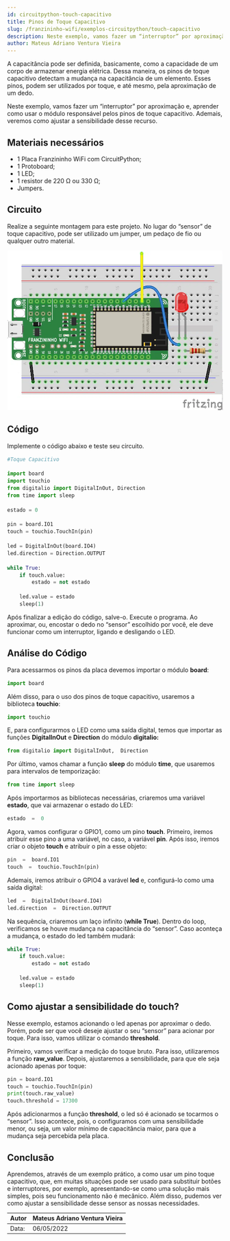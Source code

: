 ```yaml
---
id: circuitpython-touch-capacitivo
title: Pinos de Toque Capacitivo
slug: /franzininho-wifi/exemplos-circuitpython/touch-capacitivo
description: Neste exemplo, vamos fazer um “interruptor” por aproximação e, aprender como usar o módulo responsável pelos pinos de toque capacitivo. Ademais, veremos como ajustar a sensibilidade desse recurso.
author: Mateus Adriano Ventura Vieira
---
```


A capacitância pode ser definida, basicamente, como a capacidade de um corpo de armazenar energia elétrica. Dessa maneira, os pinos de toque capacitivo detectam a mudança na capacitância de um elemento. Esses pinos, podem ser utilizados por toque, e até mesmo, pela aproximação de um dedo.

Neste exemplo, vamos fazer um “interruptor” por aproximação e, aprender como usar o módulo responsável pelos pinos de toque capacitivo. Ademais, veremos como ajustar a sensibilidade desse recurso.

## **Materiais necessários**

-   1 Placa Franzininho WiFi com CircuitPython;
-   1 Protoboard;
-   1 LED;
-   1 resistor de 220 Ω ou 330 Ω;
-   Jumpers.

## **Circuito**

Realize a seguinte montagem para este projeto. No lugar do “sensor” de toque capacitivo, pode ser utilizado um jumper, um pedaço de fio ou qualquer outro material.

![Circuito](img/touch-capcitivo/circuito-toque-capacitivo.webp)

## **Código**

Implemente o código abaixo e teste seu circuito.
```python
#Toque Capacitivo

import board 
import touchio
from digitalio import DigitalInOut, Direction
from time import sleep 

estado = 0

pin = board.IO1
touch = touchio.TouchIn(pin)

led = DigitalInOut(board.IO4)
led.direction = Direction.OUTPUT

while True:
    if touch.value:
        estado = not estado
    
    led.value = estado
    sleep(1)
```

Após finalizar a edição do código, salve-o. Execute o programa. Ao aproximar, ou, encostar o dedo no “sensor” escolhido por você, ele deve funcionar como um interruptor, ligando e desligando o LED.

## **Análise do Código**

Para acessarmos os pinos da placa devemos importar o módulo **board**:
```python
import board
```
Além disso, para o uso dos pinos de toque capacitivo, usaremos a biblioteca **touchio**:
```python
import touchio
```
E, para configurarmos o LED como uma saída digital, temos que importar as funções **DigitalInOut** e **Direction** do módulo **digitalio:**
```python
from digitalio import DigitalInOut,  Direction
```
Por último, vamos chamar a função **sleep** do módulo **time**, que usaremos para intervalos de temporização:
```python
from time import sleep
```
Após importarmos as bibliotecas necessárias, criaremos uma variável **estado**, que vai armazenar o estado do LED:
```python
estado  =  0
```
Agora, vamos configurar o GPIO1, como um pino **touch**. Primeiro, iremos atribuir esse pino a uma variável, no caso, a variável **pin**. Após isso, iremos criar o objeto **touch** e atribuir o pin a esse objeto:
```python
pin  =  board.IO1
touch  =  touchio.TouchIn(pin)
```

Ademais, iremos atribuir o GPIO4 a varável **led** e, configurá-lo como uma saída digital:
```python
led  =  DigitalInOut(board.IO4)
led.direction  =  Direction.OUTPUT
```

Na sequência, criaremos um laço infinito (**while True**). Dentro do loop, verificamos se houve mudança na capacitância do “sensor”. Caso aconteça a mudança, o estado do led também mudará:
```python
while True:
    if touch.value:
        estado = not estado
    
    led.value = estado
    sleep(1)
```

## **Como ajustar a sensibilidade do touch?**

Nesse exemplo, estamos acionando o led apenas por aproximar o dedo. Porém, pode ser que você deseje ajustar o seu “sensor” para acionar por toque. Para isso, vamos utilizar o comando **threshold**.

Primeiro, vamos verificar a medição do toque bruto. Para isso, utilizaremos a função **raw_value**. Depois, ajustaremos a sensibilidade, para que ele seja acionado apenas por toque:
```python
pin = board.IO1
touch = touchio.TouchIn(pin)
print(touch.raw_value)
touch.threshold = 17300
```

Após adicionarmos a função **threshold**, o led só é acionado se tocarmos o “sensor”. Isso acontece, pois, o configuramos com uma sensibilidade menor, ou seja, um valor mínimo de capacitância maior, para que a mudança seja percebida pela placa.

## **Conclusão**

Aprendemos, através de um exemplo prático, a como usar um pino toque capacitivo, que, em muitas situações pode ser usado para substituir botões e interruptores, por exemplo, apresentando-se como uma solução mais simples, pois seu funcionamento não é mecânico. Além disso, pudemos ver como ajustar a sensibilidade desse sensor as nossas necessidades.


| Autor | Mateus Adriano Ventura Vieira |
|-------|--------------|
| Data: | 06/05/2022   |
